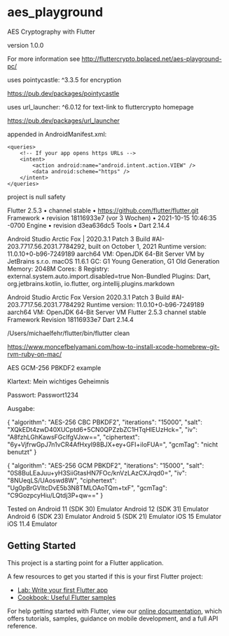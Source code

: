 # aes_playground

AES Cryptography with Flutter

version 1.0.0

For more information see http://fluttercrypto.bplaced.net/aes-playground-pc/

uses pointycastle: ^3.3.5 for encryption

https://pub.dev/packages/pointycastle

uses url_launcher: ^6.0.12 for text-link to fluttercrypto homepage

https://pub.dev/packages/url_launcher

appended in AndroidManifest.xml:

    <queries>
        <!-- If your app opens https URLs -->
        <intent>
            <action android:name="android.intent.action.VIEW" />
            <data android:scheme="https" />
        </intent>
    </queries>

project is null safety

Flutter 2.5.3 • channel stable • https://github.com/flutter/flutter.git
Framework • revision 18116933e7 (vor 3 Wochen) • 2021-10-15 10:46:35 -0700
Engine • revision d3ea636dc5
Tools • Dart 2.14.4

Android Studio Arctic Fox | 2020.3.1 Patch 3
Build #AI-203.7717.56.2031.7784292, built on October 1, 2021
Runtime version: 11.0.10+0-b96-7249189 aarch64
VM: OpenJDK 64-Bit Server VM by JetBrains s.r.o.
macOS 11.6.1
GC: G1 Young Generation, G1 Old Generation
Memory: 2048M
Cores: 8
Registry: external.system.auto.import.disabled=true
Non-Bundled Plugins: Dart, org.jetbrains.kotlin, io.flutter, org.intellij.plugins.markdown


Android Studio Arctic Fox Version 2020.3.1 Patch 3
Build #AI-203.7717.56.2031.7784292
Runtime version: 11.0.10+0-b96-7249189 aarch64
VM: OpenJDK 64-Bit Server VM
Flutter 2.5.3 channel stable Framework Revision 18116933e7
Dart 2.14.4


/Users/michaelfehr/flutter/bin/flutter clean

https://www.moncefbelyamani.com/how-to-install-xcode-homebrew-git-rvm-ruby-on-mac/


AES GCM-256 PBKDF2 example

Klartext: Mein wichtiges Geheimnis

Passwort: Passwort1234

Ausgabe:

{
"algorithm": "AES-256 CBC PBKDF2",
"iterations": "15000",
"salt": "XQkEDt4zwD40XUCptd6+5CN0QPZzbZC1HTqHIEUzHck=",
"iv": "A8fzhLGhKawsFGcIfgVJxw==",
"ciphertext": "6y+VjfrwGpJ7n1vCR4AfHxyI98BJX+ey+GFI+iloFUA=",
"gcmTag": "nicht benutzt"
}


{
"algorithm": "AES-256 GCM PBKDF2",
"iterations": "15000",
"salt": "0S8BuLEaJuu+yH3SiiGtasHN7FOc/knVzLAzCXJrqd0=",
"iv": "8NUeqLS/UAoswd8W",
"ciphertext": "Ug0pBrGVItcDvE5b3N8TMLOAoTQm+txF",
"gcmTag": "C9GozpcyHiu/LQtdj3P+qw=="
}

Tested on Android 11 (SDK 30) Emulator
Android 12 (SDK 31) Emulator
Android 6 (SDK 23) Emulator
Android 5 (SDK 21) Emulator
iOS 15 Emulator
iOS 11.4 Emulator


## Getting Started

This project is a starting point for a Flutter application.

A few resources to get you started if this is your first Flutter project:

- [Lab: Write your first Flutter app](https://flutter.dev/docs/get-started/codelab)
- [Cookbook: Useful Flutter samples](https://flutter.dev/docs/cookbook)

For help getting started with Flutter, view our
[online documentation](https://flutter.dev/docs), which offers tutorials,
samples, guidance on mobile development, and a full API reference.
